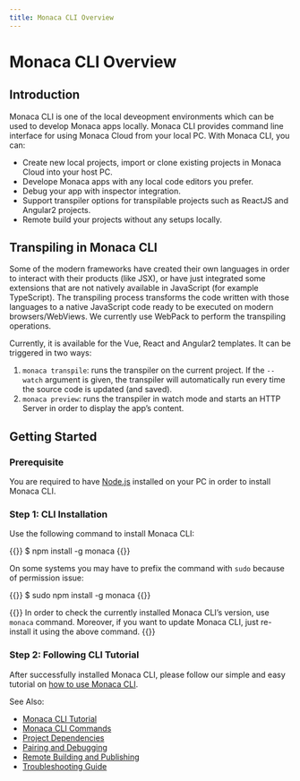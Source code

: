 ```yaml
---
title: Monaca CLI Overview
---
```


# Monaca CLI Overview

## Introduction

Monaca CLI is one of the local deveopment environments which can be used
to develop Monaca apps locally. Monaca CLI provides command line
interface for using Monaca Cloud from your local PC. With Monaca CLI,
you can:

-   Create new local projects, import or clone existing projects in
    Monaca Cloud into your host PC.
-   Develope Monaca apps with any local code editors you prefer.
-   Debug your app with inspector integration.
-   Support transpiler options for transpilable projects such as ReactJS
    and Angular2 projects.
-   Remote build your projects without any setups locally.

## Transpiling in Monaca CLI

Some of the modern frameworks have created their own languages in order
to interact with their products (like JSX), or have just integrated some
extensions that are not natively available in JavaScript (for example
TypeScript). The transpiling process transforms the code written with
those languages to a native JavaScript code ready to be executed on
modern browsers/WebViews. We currently use WebPack to perform the
transpiling operations.

Currently, it is available for the Vue, React and Angular2 templates. It
can be triggered in two ways:

1.  `monaca transpile`: runs the transpiler on the current project. If
    the `--watch` argument is given, the transpiler will automatically
    run every time the source code is updated (and saved).
2.  `monaca preview`: runs the transpiler in watch mode and starts an
    HTTP Server in order to display the app’s content.

## Getting Started

### Prerequisite

You are required to have [Node.js](https://nodejs.org/) installed on
your PC in order to install Monaca CLI.

### Step 1: CLI Installation

Use the following command to install Monaca CLI:

{{<highlight bash>}}
    $ npm install -g monaca
{{</highlight>}}

On some systems you may have to prefix the command with `sudo` because
of permission issue:

{{<highlight bash>}}
    $ sudo npm install -g monaca
{{</highlight>}}

{{<note>}}
    In order to check the currently installed Monaca CLI’s version, use <code>monaca</code> command. Moreover, if you want to update Monaca CLI, just re-install it using the above command.
{{</note>}}

### Step 2: Following CLI Tutorial

After successfully installed Monaca CLI, please follow our simple and easy tutorial on [how to use Monaca CLI](../../tutorial).

See Also:

- [Monaca CLI Tutorial](../../tutorial)
- [Monaca CLI Commands](../cli_commands)
- [Project Dependencies](../dependencies)
- [Pairing and Debugging](../pairing_debugging)
- [Remote Building and Publishing](../build_publish)
- [Troubleshooting Guide](../troubleshooting)